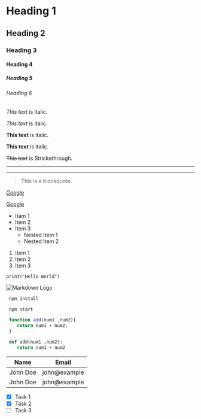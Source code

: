 
<!-- Heading -->

# Heading 1
## Heading 2
### Heading 3
#### Heading 4
##### Heading 5
###### Heading 6

<!-- Italics -->

*This text* is italic.

_This text_ is italic.

<!-- Strong -->

**This text** is italic.

__This text__ is italic.

<!-- Strikethrough -->

~~This text~~ is Strickethrough.


<!-- Horizontal Rule -->

 ---
 ___    

 <!-- Blockquote -->

 > This is a blockquote.

 <!-- Links -->

 [Google](https://www.google.com)

 [Google](https://www.google.com "Google")

<!-- List -->

* Itam 1
* Item 2
* Item 3
    * Nested Item 1
    * Nested Item 2
    
<!-- Ordered List -->

1. Item 1
1. Item 2
1. Item 3

<!-- Inline Code Block -->

`print("Hello World")`

<!-- Images -->

![Markdown Logo](https://markdown-here.com/img/icon256.png)

<!-- Github markdown -->

<!-- Code Blocker -->

```bash
 npm install 

 npm start
```

```javascript
 function add(num1 ,num2){
    return num1 + num2;
 }
``` 

```python
 def add(num1 ,num2):
    return num1 + num2
```

<!-- Table List -->

|  Name  |   Email    |
|--------|------------|
|John Doe|john@example|
|John Doe|john@example|


<!-- Task Lists -->

 * [x] Task 1
 * [x] Task 2
 * [ ] Task 3